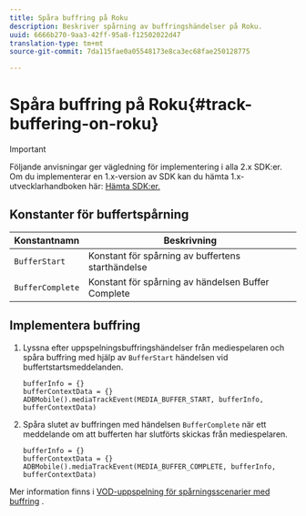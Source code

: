 ```yaml
---
title: Spåra buffring på Roku
description: Beskriver spårning av buffringshändelser på Roku.
uuid: 6666b270-9aa3-42ff-95a8-f12502022d47
translation-type: tm+mt
source-git-commit: 7da115fae0a05548173e8ca3ec68fae250128775

---
```



# Spåra buffring på Roku{#track-buffering-on-roku}

>[!IMPORTANT]
>
>Följande anvisningar ger vägledning för implementering i alla 2.x SDK:er. Om du implementerar en 1.x-version av SDK kan du hämta 1.x-utvecklarhandboken här: [Hämta SDK:er.](/help/sdk-implement/download-sdks.md)

## Konstanter för buffertspårning

| Konstantnamn | Beskrivning |
|---|---|
| `BufferStart` | Konstant för spårning av buffertens starthändelse |
| `BufferComplete` | Konstant för spårning av händelsen Buffer Complete |

## Implementera buffring

1. Lyssna efter uppspelningsbuffringshändelser från mediespelaren och spåra buffring med hjälp av `BufferStart` händelsen vid buffertstartsmeddelanden.

   ```
   bufferInfo = {}
   bufferContextData = {}
   ADBMobile().mediaTrackEvent(MEDIA_BUFFER_START, bufferInfo, bufferContextData)
   ```

1. Spåra slutet av buffringen med händelsen `BufferComplete` när ett meddelande om att bufferten har slutförts skickas från mediespelaren.

   ```
   bufferInfo = {}
   bufferContextData = {}
   ADBMobile().mediaTrackEvent(MEDIA_BUFFER_COMPLETE, bufferInfo, bufferContextData)
   ```

Mer information finns i [VOD-uppspelning för spårningsscenarier med buffring](/help/sdk-implement/tracking-scenarios/vod-buffering.md) .
